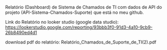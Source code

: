 Relatório (Dashboard) de Sistema de Chamados de TI com dados de API do projeto (API-Sistema-Chamados-Suporte) que está no meu github.

Link do Relatório no looker studio (google data studio):
https://lookerstudio.google.com/reporting/93bbb3f0-91d3-4a10-9cb9-26b8490ed4d1

download pdf do relatório: Relatório_Chamados_de_Suporte_de_TI(2).pdf
